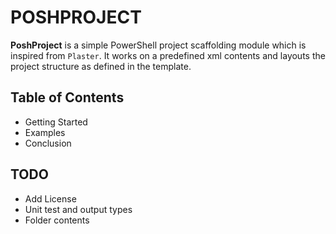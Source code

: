 # POSHPROJECT

**PoshProject** is a simple PowerShell project scaffolding module which is inspired from `Plaster`. It works on a predefined xml contents and layouts
the project structure as defined in the template.

## Table of Contents

- Getting Started
- Examples
- Conclusion

## TODO

- Add License
- Unit test and output types
- Folder contents